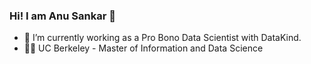 ### Hi! I am Anu Sankar 👋

- 🔭 I’m currently working as a Pro Bono Data Scientist with DataKind.
- :woman_student: UC Berkeley - Master of Information and Data Science

<!--
**anuksankar/anuksankar** is a ✨ _special_ ✨ repository because its `README.md` (this file) appears on your GitHub profile.

Here are some ideas to get you started:

- 🔭 I’m currently working as a Pro Bono Data Scientist with DataKind.
- :graduate: UC Berkeley - Master of Information and Data Science
- 📫 I can be reached at:  ...
- 😄 Pronouns: ...
- ⚡ Fun fact: ...
-->
